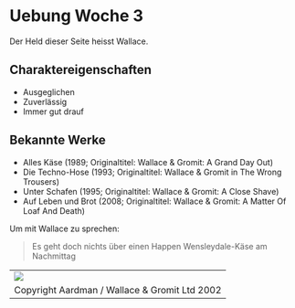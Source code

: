 # Uebung Woche 3

Der Held dieser Seite heisst Wallace.

## Charaktereigenschaften
* Ausgeglichen
* Zuverlässig
* Immer gut drauf

## Bekannte Werke
* Alles Käse (1989; Originaltitel: Wallace & Gromit: A Grand Day Out)
* Die Techno-Hose (1993; Originaltitel: Wallace & Gromit in The Wrong Trousers)
* Unter Schafen (1995; Originaltitel: Wallace & Gromit: A Close Shave)
* Auf Leben und Brot (2008; Originaltitel: Wallace & Gromit: A Matter Of Loaf And Death)

Um mit Wallace zu sprechen:
> Es geht doch nichts über einen Happen Wensleydale-Käse am Nachmittag

<table>
<tr><td>
<img src="https://www.rheinmain4family.de/fileadmin/_processed_/2/9/csm_12._Wallace___Gromit__c__02a81144a7.jpg"/>
</td></tr>
<tr><td>
Copyright Aardman / Wallace & Gromit Ltd 2002
</td></tr>
</table>
